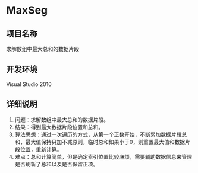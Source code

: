 MaxSeg
==========

项目名称
-----------

求解数组中最大总和的数据片段

开发环境
-----------

Visual Studio 2010

详细说明
-----------

1. 问题：求解数组中最大总和的数据片段。
2. 结果：得到最大数据片段位置和总和。
3. 算法思想：通过一次遍历的方式，从第一个正数开始，不断累加数据片段总和，最大值保持只加不减原则，临时总和如果小于0，则重置最大值和数据片段位置，重新计算。
4. 难点：总和计算简单，但是确定索引位置比较麻烦，需要辅助数据信息来管理是否刷新了总和以及是否保留正项。